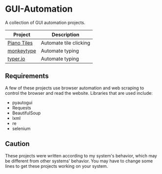 # GUI-Automation
A collection of GUI automation projects.

| Project | Description |
|---|---|
| [Piano Tiles](https://github.com/45H15H/GUI-Automation/tree/main/Piano-Tiles) | Automate tile clicking |
| [monkeytype](https://github.com/45H15H/GUI-Automation/tree/main/monkeytype) | Automate typing
| [typer.io](https://github.com/45H15H/GUI-Automation/tree/main/typer.io) | Automate typing

## Requirements

A few of these projects use browser automation and web scraping to control the browser and read the website. Libraries that are used include:

- pyautogui
- Requests
- BeautifulSoup
- lxml
- re
- selenium

<!-- ## Expectations

These projects are designed to challenge your web scraping skills and also presenting the data.   -->

## Caution

These projects were written according to my system's behavior, which may be different from other systems' behavior. You may have to change some lines to get these projects working on your system.